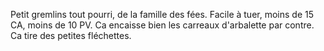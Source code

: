 Petit gremlins tout pourri, de la famille des fées. 
Facile à tuer, moins de 15 CA, moins de 10 PV. 
Ca encaisse bien les carreaux d'arbalette par contre. 
Ca tire des petites fléchettes.